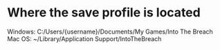 # Where the save profile is located

Windows: C:/Users/{username}/Documents/My Games/Into The Breach
Mac OS: ~/Library/Application Support/IntoTheBreach
